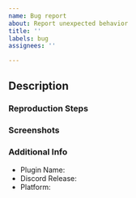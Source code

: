 ```yaml
---
name: Bug report
about: Report unexpected behavior
title: ''
labels: bug
assignees: ''

---
```


## Description

### Reproduction Steps

<!-- Put "N/A" if none -->

### Screenshots

### Additional Info

- Plugin Name:
- Discord Release: <!-- PTB, Stable, Canary -->
- Platform:
